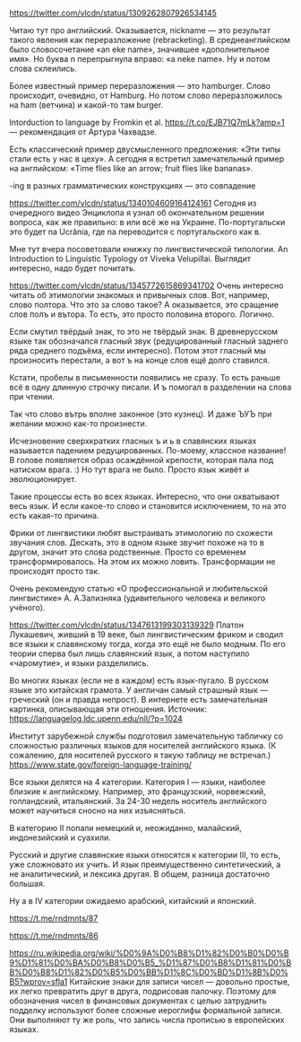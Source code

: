 https://twitter.com/vlcdn/status/1309262807926534145

Читаю тут про английский. Оказывается, nickname — это результат такого явления как переразложение (rebracketing). В среднеанглийском было словосочетание «an eke name», значившее «дополнительное имя». Но буква n перепрыгнула вправо: «a neke name». Ну и потом слова склеились.

Более известный пример переразложения — это hamburger. Слово происходит, очевидно, от Hamburg. Но потом слово переразложилось на ham (ветчина) и какой-то там burger.

Intorduction to language by Fromkin et al. https://t.co/EJB71Q7mLk?amp=1 — рекомендация от Артура Чахвадзе.


Есть классический пример двусмысленного предложения: «Эти типы стали есть у нас в цеху».  А сегодня я встретил замечательный пример на английском: «Time flies like an arrow; fruit flies like bananas».


-ing в разных грамматических конструкциях — это совпадение


https://twitter.com/vlcdn/status/1340104609164124161
Сегодня из очередного видео Энциклопа я узнал об окончательном решении вопроса, как же правильно: в или всё же на Украине. По-португальски это будет na Ucrânia, где na переводится с португальского как в.

Мне тут вчера посоветовали книжку по лингвистической типологии. An Introduction to Linguistic Typology от Viveka Velupillai. Выглядит интересно, надо будет почитать.


https://twitter.com/vlcdn/status/1345772615869341702
Очень интересно читать об этимологии знакомых и привычных слов. Вот, например, слово полтора. Что это за слово такое? А оказывается, это сращение слов полъ и вътора. То есть, это просто половина второго. Логично.

Если смутил твёрдый знак, то это не твёрдый знак. В древнерусском языке так обозначался гласный звук (редуцированный гласный заднего ряда среднего подъёма, если интересно). Потом этот гласный мы произносить перестали, а вот ъ на конце слов ещё долго ставился.

Кстати, пробелы в письменности появились не сразу. То есть раньше всё в одну длинную строчку писали. И ъ помогал в разделении на слова при чтении.

Так что слово вътрь вполне законное (это кузнец). И даже ЪУЪ при желании можно как-то произнести.

Исчезновение сверхкратких гласных ъ и ь в славянских языках называется падением редуцированных. По-моему, классное название! В голове появляется образ осаждённой крепости, которая пала под натиском врага. :) Но тут врага не было. Просто язык живёт и эволюционирует.

Такие процессы есть во всех языках. Интересно, что они охватывают весь язык. И если какое-то слово и становится исключением, то на это есть какая-то причина.

Фрики от лингвистики любят выстраивать этимологию по схожести звучания слов. Дескать, это в одном языке звучит похоже на то в другом, значит это слова родственные. Просто со временем трансформировалось. На этом их можно ловить. Трансформации не происходят просто так.

Очень рекомендую статью «О профессиональной и любительской лингвистике» А. А.Зализняка (удивительного человека и великого учёного).

https://twitter.com/vlcdn/status/1347613199303139329
Платон Лукашевич, живший в 19 веке, был лингвистическим фриком и сводил все языки к славянскому тогда, когда это ещё не было модным.
По его теории сперва был лишь славянский язык, а потом наступило «чаромутие», и языки разделились.


Во многих языках (если не в каждом) есть язык-пугало. В русском языке это китайская грамота. У англичан самый страшный язык — греческий (он и правда непрост).
В интернете есть замечательная картинка, описывающая эти отношения.
Источник: https://languagelog.ldc.upenn.edu/nll/?p=1024


Институт зарубежной службы подготовил замечательную табличку со сложностью различных языков для носителей английского языка.
(К сожалению, для носителей русского я такую таблицу не встречал.)
https://www.state.gov/foreign-language-training/

Все языки делятся на 4 категории. Категория I — языки, наиболее близкие к английскому. Например, это французский, норвежский, голландский, итальянский.
За 24-30 недель носитель английского может научиться сносно на них изъясняться.

В категорию II попали немецкий и, неожиданно, малайский, индонезийский и суахили.

Русский и другие славянские языки относятся к категории III, то есть, уже сложновато их учить.
И язык преимущественно синтетический, а не аналитический, и лексика другая. В общем, разница достаточно большая.

Ну а в IV категории ожидаемо арабский, китайский и японский.



https://t.me/rndmnts/87


https://t.me/rndmnts/86


https://ru.wikipedia.org/wiki/%D0%9A%D0%B8%D1%82%D0%B0%D0%B9%D1%81%D0%BA%D0%B8%D0%B5_%D1%87%D0%B8%D1%81%D0%BB%D0%B8%D1%82%D0%B5%D0%BB%D1%8C%D0%BD%D1%8B%D0%B5?wprov=sfla1
Китайские знаки для записи чисел — довольно простые, их легко превратить друг в друга, подрисовав палочку. Поэтому для обозначения чисел в финансовых документах с целью затруднить подделку используют более сложные иероглифы формальной записи. Они выполняют ту же роль, что запись числа прописью в европейских языках.

